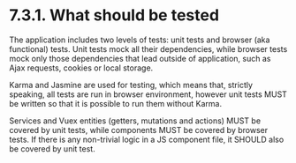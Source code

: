 # 7.3.1. What should be tested

The application includes two levels of tests: unit tests and browser (aka functional)
tests. Unit tests mock all their dependencies, while browser tests mock only those
dependencies that lead outside of application, such as Ajax requests, cookies or
local storage.

Karma and Jasmine are used for testing, which means that, strictly speaking, all tests
are run in browser environment, however unit tests MUST be written so that it is
possible to run them without Karma.

Services and Vuex entities (getters, mutations and actions) MUST be covered by
unit tests, while components MUST be covered by browser tests. If there is any 
non-trivial logic in a JS component file, it SHOULD also be covered by unit test.
